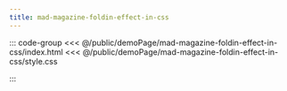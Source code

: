 ```yaml
---
title: mad-magazine-foldin-effect-in-css
---
```


::: code-group
<<< @/public/demoPage/mad-magazine-foldin-effect-in-css/index.html
<<< @/public/demoPage/mad-magazine-foldin-effect-in-css/style.css

:::